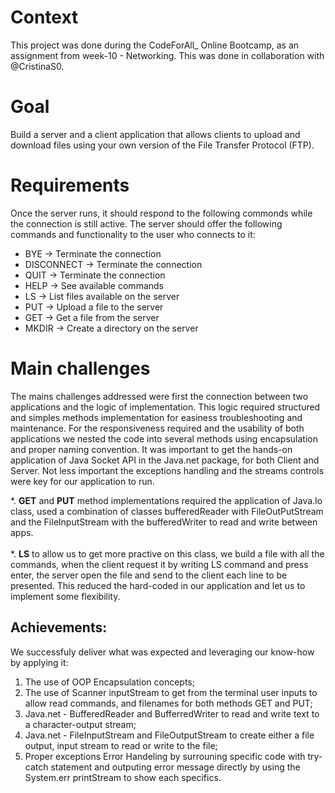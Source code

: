 # Context

This project was done during the CodeForAll_ Online Bootcamp, as an assignment from week-10 - Networking. This was done in collaboration with @CristinaS0.

# Goal

Build a server and a client application that allows clients to upload and download files using your own version of the File Transfer Protocol (FTP).

# Requirements
Once the server runs, it should respond to the following commonds while the connection is still active. 
The server should offer the following commands and functionality to the user who connects to it:

* BYE         -> Terminate the connection
* DISCONNECT  -> Terminate the connection
* QUIT        -> Terminate the connection
* HELP        -> See available commands
* LS          -> List files available on the server
* PUT         -> Upload a file to the server
* GET         -> Get a file from the server
* MKDIR        -> Create a directory on the server

# Main challenges
The mains challenges addressed were first the connection between two applications and the logic of implementation. This logic required structured and simples methods implementation for easiness troubleshooting and maintenance. For the responsiveness required and the usability of both applications we nested the code into several methods using encapsulation and proper naming convention. It was important to get the hands-on application of Java Socket API in the Java.net package, for both Client and Server. Not less important the exceptions handling and the streams controls were key for our application to run. 

*. **GET** and **PUT** method implementations required the application of Java.Io class, used a combination of classes bufferedReader with FileOutPutStream and the FileInputStream with the bufferedWriter to read and write between apps. <br/><br/>
*. **LS** to allow us to get more practive on this class, we build a file with all the commands, when the client request it by writing LS command and press enter, the server open the file and send to the client each line to be presented. This reduced the hard-coded in our application and let us to implement some flexibility.

## Achievements:
We successfuly deliver what was expected and leveraging our know-how by applying it:
1. The use of OOP Encapsulation concepts;
2. The use of Scanner inputStream to get from the terminal user inputs to allow read commands, and filenames for both methods GET and PUT;
3. Java.net - BufferedReader and BufferredWriter to read and write text to a character-output stream;
4. Java.net - FileInputStream and FileOutputStream to create either a file output, input stream to read or write to the file;
5. Proper exceptions Error Handeling by surrouning specific code  with try-catch statement and outputing error message directly by using the System.err printStream to show each specifics.

